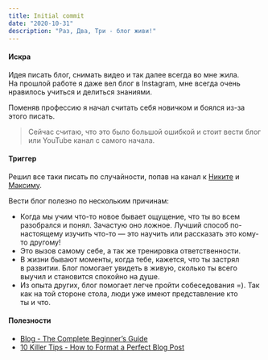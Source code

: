 ```yaml
---
title: Initial commit
date: "2020-10-31"
description: "Раз, Два, Три - блог живи!"
---
```


#### Искра

Идея писать блог, снимать видео и&nbsp;так далее всегда во&nbsp;мне жила.
На&nbsp;прошлой работе я&nbsp;даже вел блог в&nbsp;Instagram, мне всегда очень нравилось учиться и&nbsp;делиться знаниями.

Поменяв профессию я начал считать себя новичком и&nbsp;боялся из-за этого писать.
> Сейчас считаю, что это было большой ошибкой и стоит вести блог или YouTube канал с самого начала.

#### Триггер

Решил все таки писать по случайности, попав на канал к 
[Никите](https://www.youtube.com/channel/UCBwzYyUeHimj90e3fqJtrlA "Канал Никиты") и
[Максиму](https://www.youtube.com/user/satansdeer1 "Канал Максима").

Вести блог полезно по&nbsp;нескольким причинам:

- Когда мы&nbsp;учим что-то новое бывает ощущение, что ты&nbsp;во&nbsp;всем разобрался и&nbsp;понял. Зачастую оно ложное.
  Лучший способ по-настоящему изучить что-то&nbsp;&mdash; это научить или рассказать это кому-то другому!
- Это вызов самому себе, а&nbsp;так&nbsp;же тренировка ответственности.
- В&nbsp;жизни бывают моменты, когда тебе, кажется, что ты&nbsp;застрял в&nbsp;развитии.
  Блог помогает увидеть в&nbsp;живую, сколько ты&nbsp;всего выучил и&nbsp;становится спокойно на&nbsp;душе.
- Из&nbsp;опыта других, блог помогает легче пройти собеседования =). Так как на&nbsp;той стороне стола, люди уже имеют представление
  кто ты&nbsp;и&nbsp;что.


#### Полезности

- [Blog - The Complete Beginner’s Guide](https://bloggingwizard.com/how-to-promote-your-blog/ "How To Promote Your Blog: The Complete Beginner’s Guide")
- [10 Killer Tips - How to Format a Perfect Blog Post](https://writtent.com/blog/format-perfect-blog-post-10-tips/ "How to Format a Perfect Blog Post")


